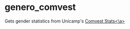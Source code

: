 # genero_comvest
Gets gender statistics from Unicamp's <a href="http://www.comvest.unicamp.br/estatisticas/2017/quest/quest1.php">Comvest Stats<\a> 
